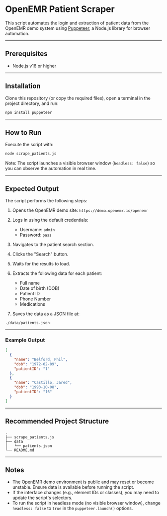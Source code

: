 


# OpenEMR Patient Scraper

This script automates the login and extraction of patient data from the OpenEMR demo system using [Puppeteer](https://pptr.dev/), a Node.js library for browser automation.

---

## Prerequisites

- Node.js v16 or higher


---

## Installation

Clone this repository (or copy the required files), open a terminal in the project directory, and run:

```bash
npm install puppeteer
````

---

## How to Run

Execute the script with:

```bash
node scrape_patients.js
```

Note: The script launches a visible browser window (`headless: false`) so you can observe the automation in real time.

---

## Expected Output

The script performs the following steps:

1. Opens the OpenEMR demo site: `https://demo.openemr.io/openemr`
2. Logs in using the default credentials:

   * Username: `admin`
   * Password: `pass`
3. Navigates to the patient search section.
4. Clicks the "Search" button.
5. Waits for the results to load.
6. Extracts the following data for each patient:

   * Full name
   * Date of birth (DOB)
   * Patient ID
   * Phone Number
   * Medications

7. Saves the data as a JSON file at:

```
./data/patients.json
```

---

### Example Output

```json
[
  {
    "name": "Belford, Phil",
    "dob": "1972-02-09",
    "patientID": "1"
  },
  {
    "name": "Castillo, Jared",
    "dob": "1993-10-08",
    "patientID": "16"
  }
]
```

---

## Recommended Project Structure

```
.
├── scrape_patients.js
├── data
│   └── patients.json
└── README.md
```

---

## Notes

* The OpenEMR demo environment is public and may reset or become unstable. Ensure data is available before running the script.
* If the interface changes (e.g., element IDs or classes), you may need to update the script's selectors.
* To run the script in headless mode (no visible browser window), change `headless: false` to `true` in the `puppeteer.launch()` options.

